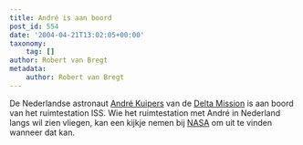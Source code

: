 ```yaml
---
title: André is aan boord
post_id: 554
date: '2004-04-21T13:02:05+00:00'
taxonomy:
    tag: []
author: Robert van Bregt
metadata:
    author: Robert van Bregt
---
```

De Nederlandse astronaut [André Kuipers](http://www.esa.int/SPECIALS/Delta_Mission/ESAMWUZUMOC_0.html) van de [Delta Mission](http://www.esa.int/SPECIALS/Delta_Mission/) is aan boord van het ruimtestation ISS. Wie het ruimtestation met André in Nederland langs wil zien vliegen, kan een kijkje nemen bij [NASA](http://science.nasa.gov/RealTime/JPass/20/) om uit te vinden wanneer dat kan.